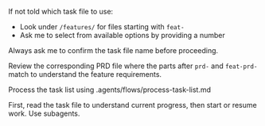 If not told which task file to use:

- Look under `/features/` for files starting with `feat-`
- Ask me to select from available options by providing a number

Always ask me to confirm the task file name before proceeding.

Review the corresponding PRD file where the parts after `prd-` and `feat-prd-` match to understand the feature requirements.

Process the task list using .agents/flows/process-task-list.md

First, read the task file to understand current progress, then start or resume work. Use subagents.
